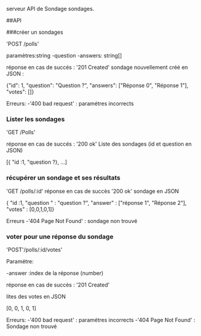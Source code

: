serveur API de Sondage
sondages.

##API

###créer un sondages

'POST /polls'

paramètres:string
-question
-answers: string[]

réponse en cas de succés :
'201 Created'
sondage nouvellement créé en JSON :

{"id": 1, "question": "Question ?", "answers": ["Réponse 0", "Réponse 1"], "votes": []}

Erreurs:
-'400 bad request' : paramétres incorrects

### Lister les sondages

'GET /Polls'

réponse en cas de succés : '200 ok'
Liste des sondages (id et question en JSON)

[{ "id :1, "question ?}, ...]

### récupérer un sondage et ses résultats
'GET /polls/:id'
réponse en cas de succès '200 ok'
sondage en JSON

{ "id :1, "question " : "question ?", "answer" :
 ["réponse 1", "Réponse 2"], "votes" : [0,0,1,0,1]}

Erreurs
-'404 Page Not Found' : sondage non trouvé


### voter pour une réponse du sondage
'POST'/polls/:id/votes'

Paramétre:

-answer :index de la réponse (number)

réponse en cas de succès :
'201 Created'

lites des votes en JSON

[0, 0, 1, 0, 1]

Erreurs:
-'400 bad request' : paramétres incorrects
-'404 Page Not Found' : Sondage non trouvé

